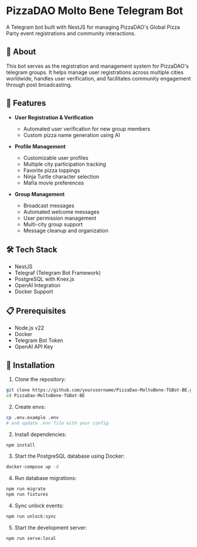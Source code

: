 # PizzaDAO Molto Bene Telegram Bot

A Telegram bot built with NestJS for managing PizzaDAO's Global Pizza Party event registrations and community interactions.

## 🍕 About

This bot serves as the registration and management system for PizzaDAO's telegram groups. It helps manage user registrations across multiple cities worldwide, handles user verification, and facilitates community engagement through post broadcasting.

## 🚀 Features

- **User Registration & Verification**
  - Automated user verification for new group members
  - Custom pizza name generation using AI

- **Profile Management**
  - Customizable user profiles
  - Multiple city participation tracking
  - Favorite pizza toppings
  - Ninja Turtle character selection
  - Mafia movie preferences

- **Group Management**
  - Broadcast messages
  - Automated welcome messages
  - User permission management
  - Multi-city group support
  - Message cleanup and organization

## 🛠 Tech Stack

- NestJS
- Telegraf (Telegram Bot Framework)
- PostgreSQL with Knex.js
- OpenAI Integration
- Docker Support

## 📋 Prerequisites

- Node.js v22
- Docker
- Telegram Bot Token
- OpenAI API Key

## 🚀 Installation

1. Clone the repository:
```bash
git clone https://github.com/yourusername/PizzaDao-MoltoBene-TGBot-BE.git
cd PizzaDao-MoltoBene-TGBot-BE
```

2. Create envs:
```bash
cp .env.example .env
# and update .env file with your config
```

2. Install dependencies:
```bash
npm install
```

3. Start the PostgreSQL database using Docker:
```bash
docker-compose up -d
```

4. Run database migrations:
```bash
npm run migrate
npm run fixtures
```

4. Sync unlock events:
```bash
npm run unlock:sync
```

5. Start the development server:
```bash
npm run serve:local
```
